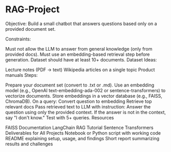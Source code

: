 # RAG-Project
Objective:
Build a small chatbot that answers questions based only on a provided document set.

Constraints:

Must not allow the LLM to answer from general knowledge (only from provided docs).
Must use an embedding-based retrieval step before generation.
Dataset should have at least 10+ documents.
Dataset Ideas:

Lecture notes (PDF → text)
Wikipedia articles on a single topic
Product manuals
Steps:

Prepare your document set (convert to .txt or .md).
Use an embedding model (e.g., OpenAI text-embedding-ada-002 or sentence-transformers) to vectorize documents.
Store embeddings in a vector database (e.g., FAISS, ChromaDB).
On a query:
Convert question to embedding
Retrieve top relevant docs
Pass retrieved text to LLM with instruction:
Answer the question using only the provided context. 
If the answer is not in the context, say "I don't know."
Test with 5+ queries.
Resources

FAISS Documentation
LangChain RAG Tutorial
Sentence Transformers
Deliverables for All Projects
Notebook or Python script with working code
README explaining setup, usage, and findings
Short report summarizing results and challenges
